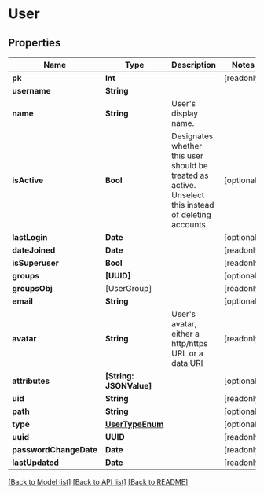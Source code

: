 # User

## Properties
Name | Type | Description | Notes
------------ | ------------- | ------------- | -------------
**pk** | **Int** |  | [readonly] 
**username** | **String** |  | 
**name** | **String** | User&#39;s display name. | 
**isActive** | **Bool** | Designates whether this user should be treated as active. Unselect this instead of deleting accounts. | [optional] 
**lastLogin** | **Date** |  | [optional] 
**dateJoined** | **Date** |  | [readonly] 
**isSuperuser** | **Bool** |  | [readonly] 
**groups** | **[UUID]** |  | [optional] 
**groupsObj** | [UserGroup] |  | [readonly] 
**email** | **String** |  | [optional] 
**avatar** | **String** | User&#39;s avatar, either a http/https URL or a data URI | [readonly] 
**attributes** | **[String: JSONValue]** |  | [optional] 
**uid** | **String** |  | [readonly] 
**path** | **String** |  | [optional] 
**type** | [**UserTypeEnum**](UserTypeEnum.md) |  | [optional] 
**uuid** | **UUID** |  | [readonly] 
**passwordChangeDate** | **Date** |  | [readonly] 
**lastUpdated** | **Date** |  | [readonly] 

[[Back to Model list]](../README.md#documentation-for-models) [[Back to API list]](../README.md#documentation-for-api-endpoints) [[Back to README]](../README.md)


